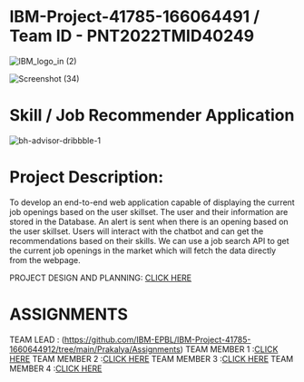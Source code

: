 # IBM-Project-41785-166064491 /  Team ID - PNT2022TMID40249
![IBM_logo_in (2)](https://user-images.githubusercontent.com/112375327/202514253-9604361f-d20c-408b-bde6-8f84c550361f.jpg)



![Screenshot (34)](https://user-images.githubusercontent.com/112375327/202412487-3663da11-bd56-413c-8858-457185a7a626.png)

# Skill / Job Recommender Application

![bh-advisor-dribbble-1](https://user-images.githubusercontent.com/112375327/202516817-102633b8-1bdc-4a4a-abd8-3cffe72116a6.gif)


# Project Description:
To develop an end-to-end web application capable of displaying the current job openings based on the user skillset.  The user and their information are stored in the Database.  An alert is sent when there is an opening based on the user skillset. Users will interact with the chatbot and can get the recommendations based on their skills. We can use a job search API to get the current job openings in the market which will fetch the data directly from the webpage.

PROJECT DESIGN AND PLANNING: [CLICK HERE](https://github.com/IBM-EPBL/IBM-Project-41785-1660644912/tree/main/Prakalya/Project%20Design%20and%20Planning)
# ASSIGNMENTS
TEAM LEAD : (https://github.com/IBM-EPBL/IBM-Project-41785-1660644912/tree/main/Prakalya/Assignments)
TEAM MEMBER 1 :[CLICK HERE](https://github.com/IBM-EPBL/IBM-Project-41785-1660644912/tree/main/Keerthika)
TEAM MEMBER 2 :[CLICK HERE](https://github.com/IBM-EPBL/IBM-Project-41785-1660644912/tree/main/Nalina/Assignments)
TEAM MEMBER 3 :[CLICK HERE](https://github.com/IBM-EPBL/IBM-Project-41785-1660644912/tree/main/Lavanya/Assignments)
TEAM MEMBER 4 :[CLICK HERE](https://github.com/IBM-EPBL/IBM-Project-41785-1660644912/tree/main/Jeevitha/Assignments)






